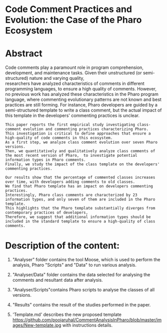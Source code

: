 # Code Comment Practices and Evolution: the Case of the Pharo Ecosystem

# Abstract

Code comments play a paramount role in program comprehension, development, and maintenance tasks.
    Given their unstructured (or semi-structured)  nature and varying quality,  
     researchers have analyzed characteristics of comments in different programming languages, to ensure a high quality of comments.
    However, no previous work has analyzed these characteristics in the Pharo program language,
    where commenting evolutionary patterns are not known and best practices are still forming.
    For instance, Pharo developers are guided by a semi-structured template to write a class comment, but the actual impact of this template in the developers' commenting practices is unclear.
    
    This paper reports the first empirical study investigating class-comment evolution and commenting practices characterizing Pharo.
    This investigation is critical to define approaches that ensure a high-quality of code comments in this ecosystem.
    As a first step, we analyze class comment evolution over seven Pharo versions.
    Then, we quantitatively and qualitatively analyze class comments of the most recent version of Pharo,  to investigate potential information types in Pharo comments.
    Finally, we study the impact of the class template on the developers' commenting practices.     
    
    Our results show that the percentage of commented classes increases over time, with developers adding comments to old classes.
    We find that Pharo template has an impact on developers commenting practices.
    Interestingly, Pharo class comments are characterized by 23 information types, and only seven of them are included in the Pharo template.
    This highlights that the Pharo template substantially diverges from contemporary practices of developers,
    Therefore, we suggest that additional information types should be included in the standard template to ensure a high-quality of class comments.



# Description of the content:
1. "Analyser" folder contains the tool Moose, which is used to perform the analysis, Pharo "Scripts" and "Data" to run various analysis.

2. "Analyser/Data" folder contains the data selected for analysing the comments and resultant data after analysis.
3. "Analyser/Scripts"contains Pharo scripts to analyse the classes of all versions.
4. "Results" contains the result of the studies performed in the paper.

5. 'Template.md' describes the new proposed template https://github.com/poojaruhal/CommentAnalysisInPharo/blob/master/images/New-template.jpg with instructions details.

